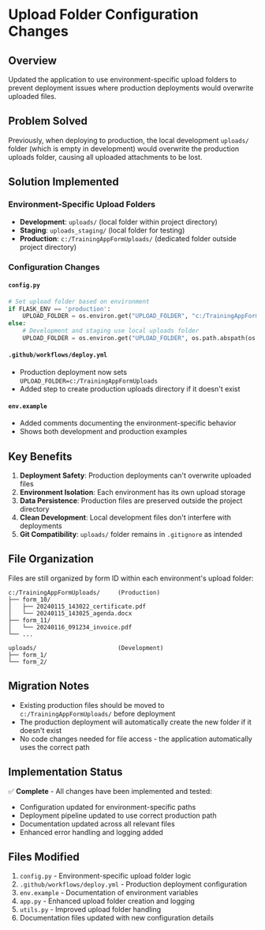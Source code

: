 # Upload Folder Configuration Changes

## Overview
Updated the application to use environment-specific upload folders to prevent deployment issues where production deployments would overwrite uploaded files.

## Problem Solved
Previously, when deploying to production, the local development `uploads/` folder (which is empty in development) would overwrite the production uploads folder, causing all uploaded attachments to be lost.

## Solution Implemented

### Environment-Specific Upload Folders
- **Development**: `uploads/` (local folder within project directory)
- **Staging**: `uploads_staging/` (local folder for testing)  
- **Production**: `c:/TrainingAppFormUploads/` (dedicated folder outside project directory)

### Configuration Changes

#### `config.py`
```python
# Set upload folder based on environment
if FLASK_ENV == 'production':
    UPLOAD_FOLDER = os.environ.get("UPLOAD_FOLDER", "c:/TrainingAppFormUploads")
else:
    # Development and staging use local uploads folder
    UPLOAD_FOLDER = os.environ.get("UPLOAD_FOLDER", os.path.abspath(os.path.join(os.path.dirname(__file__), "uploads")))
```

#### `.github/workflows/deploy.yml`
- Production deployment now sets `UPLOAD_FOLDER=c:/TrainingAppFormUploads`
- Added step to create production uploads directory if it doesn't exist

#### `env.example`
- Added comments documenting the environment-specific behavior
- Shows both development and production examples

## Key Benefits

1. **Deployment Safety**: Production deployments can't overwrite uploaded files
2. **Environment Isolation**: Each environment has its own upload storage
3. **Data Persistence**: Production files are preserved outside the project directory
4. **Clean Development**: Local development files don't interfere with deployments
5. **Git Compatibility**: `uploads/` folder remains in `.gitignore` as intended

## File Organization
Files are still organized by form ID within each environment's upload folder:
```
c:/TrainingAppFormUploads/     (Production)
├── form_10/
│   ├── 20240115_143022_certificate.pdf
│   └── 20240115_143025_agenda.docx
├── form_11/
│   └── 20240116_091234_invoice.pdf
└── ...

uploads/                       (Development)
├── form_1/
└── form_2/
```

## Migration Notes
- Existing production files should be moved to `c:/TrainingAppFormUploads/` before deployment
- The production deployment will automatically create the new folder if it doesn't exist
- No code changes needed for file access - the application automatically uses the correct path

## Implementation Status
✅ **Complete** - All changes have been implemented and tested:
- Configuration updated for environment-specific paths
- Deployment pipeline updated to use correct production path
- Documentation updated across all relevant files
- Enhanced error handling and logging added

## Files Modified
1. `config.py` - Environment-specific upload folder logic
2. `.github/workflows/deploy.yml` - Production deployment configuration
3. `env.example` - Documentation of environment variables
4. `app.py` - Enhanced upload folder creation and logging
5. `utils.py` - Improved upload folder handling
6. Documentation files updated with new configuration details 